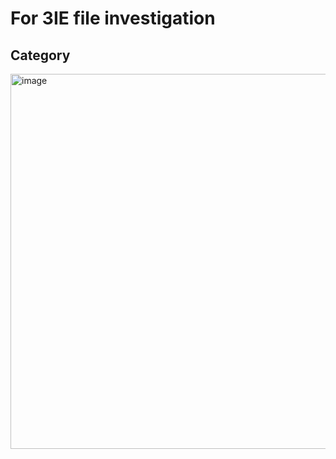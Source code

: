 # For 3IE file investigation
## Category
<img width="600" alt="image" src="https://github.com/dyou-wbg/meta_processing/assets/159082162/f7dcf7d0-7623-469c-a461-cdb7e9785a9d">

